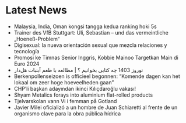 # Latest News
-  Malaysia, India, Oman kongsi tangga kedua ranking hoki 5s
-  Trainer des VfB Stuttgart: Uli, Sebastian – und das vermeintliche „Hoeneß-Problem“
-  Digisexual: la nueva orientación sexual que mezcla relaciones y tecnología
-  Promosi ke Timnas Senior Inggris, Kobbie Mainoo Targetkan Main di Euro 2024
-  نوروز 1403 چه کتابی بخوانیم ؟ | مطالعه با طعم آبنبات هل‌دار
-  Berkenpollenseizoen is officieel begonnen: “Komende dagen kan het lokaal om zeer hoge hoeveelheden gaan”
-  CHP’li başkan adayından ikinci Kılıçdaroğlu vakası!
-  Shyam Metalics forays into aluminium flat-rolled products
-  Tjelvarskolan vann Vi i femman på Gotland
-  Javier Milei oficializó a un hombre de Juan Schiaretti al frente de un organismo clave para la obra pública hídrica
